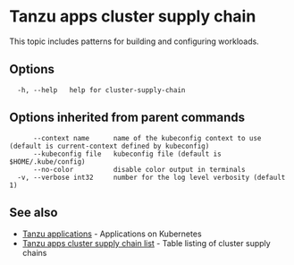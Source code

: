 # Tanzu apps cluster supply chain

This topic includes patterns for building and configuring workloads.

## <a id="options"></a>Options

```console
  -h, --help   help for cluster-supply-chain
```

## <a id="parent-commands-options"></a> Options inherited from parent commands

```console
      --context name      name of the kubeconfig context to use (default is current-context defined by kubeconfig)
      --kubeconfig file   kubeconfig file (default is $HOME/.kube/config)
      --no-color          disable color output in terminals
  -v, --verbose int32     number for the log level verbosity (default 1)
```

## <a id="see-also"></a> See also

- [Tanzu applications](tanzu-apps.md)	- Applications on Kubernetes
- [Tanzu apps cluster supply chain list](tanzu-apps-cluster-supply-chain-list.md)	- Table listing of cluster supply chains
